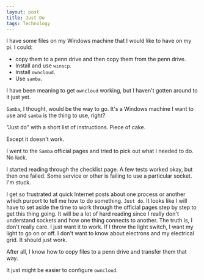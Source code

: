 ```yaml
--- 
layout: post
title: Just Do
tags: Technology
---
```


I have some files on my Windows machine that I would like to have on my pi. I could:

*  copy them to a penn drive and then copy them from the penn drive.
*  Install and use `winscp`.
*  Install `owncloud`.
*  Use `samba`.

I have been meaning to get `owncloud` working, but I haven't gotten around to it just yet.

`Samba`, I thought, would be the way to go. It's a Windows machine I want to use and `samba` is the thing to use, right?

"Just do" with a short list of instructions. Piece of cake.

Except it doesn't work.

I went to the `Samba` official pages and tried to pick out what I needed to do. No luck.

I started reading through the checklist page. A few tests worked okay, but then one failed. Some service or other is failing to use a particular socket. I'm stuck.

I get so frustrated at quick Internet posts about one process or another which purport to tell me how to do something. `Just do`. It looks like I will have to set aside the time to work through the official pages step by step to get this thing going. It will be a lot of hard reading since I really don't understand sockets and how one thing connects to another. The truth is, I don't really care. I just want it to work. If I throw the light switch, I want my light to go on or off. I don't want to know about electrons and my electrical grid. It should just work.

After all, I know how to copy files to a penn drive and transfer them that way.

It just might be easier to configure `owncloud`.
